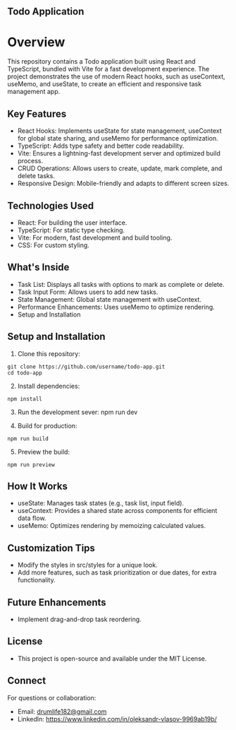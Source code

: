 ## Todo Application

# Overview

This repository contains a Todo application built using React and TypeScript, bundled with Vite for a fast development experience. The project demonstrates the use of modern React hooks, such as useContext, useMemo, and useState, to create an efficient and responsive task management app.

## Key Features

- React Hooks: Implements useState for state management, useContext for global state sharing, and useMemo for performance optimization.
- TypeScript: Adds type safety and better code readability.
- Vite: Ensures a lightning-fast development server and optimized build process.
- CRUD Operations: Allows users to create, update, mark complete, and delete tasks.
- Responsive Design: Mobile-friendly and adapts to different screen sizes.

## Technologies Used

- React: For building the user interface.
- TypeScript: For static type checking.
- Vite: For modern, fast development and build tooling.
- CSS: For custom styling.

## What's Inside

- Task List: Displays all tasks with options to mark as complete or delete.
- Task Input Form: Allows users to add new tasks.
- State Management: Global state management with useContext.
- Performance Enhancements: Uses useMemo to optimize rendering.
- Setup and Installation

## Setup and Installation

1. Clone this repository:

```
git clone https://github.com/username/todo-app.git
cd todo-app
```

2. Install dependencies:

```
npm install
```

3. Run the development sever:
   npm run dev

4. Build for production:

```
npm run build
```

5. Preview the build:

```
npm run preview
```

## How It Works

- useState: Manages task states (e.g., task list, input field).
- useContext: Provides a shared state across components for efficient data flow.
- useMemo: Optimizes rendering by memoizing calculated values.

## Customization Tips

- Modify the styles in src/styles for a unique look.
- Add more features, such as task prioritization or due dates, for extra functionality.

## Future Enhancements

- Implement drag-and-drop task reordering.

## License

- This project is open-source and available under the MIT License.

## Connect

For questions or collaboration:

- Email: drumlife182@gmail.com
- LinkedIn: https://www.linkedin.com/in/oleksandr-vlasov-9969ab19b/
